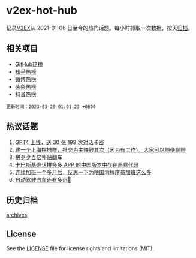 # v2ex-hot-hub

 记录[V2EX](https://www.v2ex.com/)从 2021-01-06 日至今的热门话题。每小时抓取一次数据，按天[归档](archives)。
 
 ## 相关项目

- [GitHub热榜](https://github.com/it985/github-hot-hub)
- [知乎热榜](https://github.com/it985/zhihu-hot-hub)
- [微博热榜](https://github.com/it985/weibo-hot-hub)
- [头条热榜](https://github.com/it985/toutiao-hot-hub)
- [抖音热榜](https://github.com/it985/douyin-hot-hub)


 `更新时间：2023-03-29 01:01:23 +0800`

## 热议话题

1. [GPT4 上线，送 30 张 199 次对话卡密](https://www.v2ex.com/t/927773)
1. [建一个上海摆摊群，社交为主赚钱其次（因为有工作），大家可以随便聊聊](https://www.v2ex.com/t/927761)
1. [拼夕夕百亿补贴翻车](https://www.v2ex.com/t/927771)
1. [卡巴斯基确认拼多多 APP 的中国版本中存在恶意代码](https://www.v2ex.com/t/927716)
1. [连续加班一个多月后，反思一下为啥国内程序员加班这么多](https://www.v2ex.com/t/927862)
1. [自动驾驶汽车还有多远🚗](https://www.v2ex.com/t/927737)

## 历史归档

[archives](archives)

## License

See the [LICENSE](LICENSE) file for license rights and limitations (MIT).
